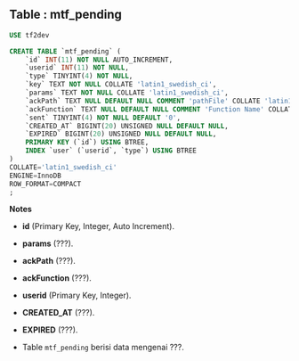 Table : mtf_pending
---------------------

```SQL
USE tf2dev

CREATE TABLE `mtf_pending` (
	`id` INT(11) NOT NULL AUTO_INCREMENT,
	`userid` INT(11) NOT NULL,
	`type` TINYINT(4) NOT NULL,
	`key` TEXT NOT NULL COLLATE 'latin1_swedish_ci',
	`params` TEXT NOT NULL COLLATE 'latin1_swedish_ci',
	`ackPath` TEXT NULL DEFAULT NULL COMMENT 'pathFile' COLLATE 'latin1_swedish_ci',
	`ackFunction` TEXT NULL DEFAULT NULL COMMENT 'Function Name' COLLATE 'latin1_swedish_ci',
	`sent` TINYINT(4) NOT NULL DEFAULT '0',
	`CREATED_AT` BIGINT(20) UNSIGNED NULL DEFAULT NULL,
	`EXPIRED` BIGINT(20) UNSIGNED NULL DEFAULT NULL,
	PRIMARY KEY (`id`) USING BTREE,
	INDEX `user` (`userid`, `type`) USING BTREE
)
COLLATE='latin1_swedish_ci'
ENGINE=InnoDB
ROW_FORMAT=COMPACT
;
```
__Notes__

+ __id__ (Primary Key, Integer, Auto Increment).

+ __params__ (???).

+ __ackPath__ (???).

+ __ackFunction__ (???).

+ __userid__ (Primary Key, Integer).

+ __CREATED_AT__ (???).

+ __EXPIRED__ (???).

+ Table `mtf_pending` berisi data mengenai ???.